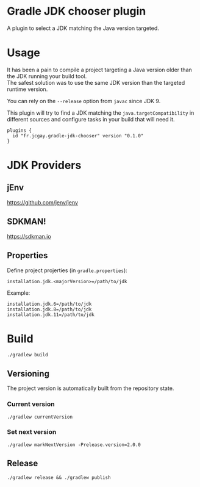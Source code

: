 # Gradle JDK chooser plugin

A plugin to select a JDK matching the Java version targeted.

# Usage

It has been a pain to compile a project targeting a Java version older than the JDK running your build tool.  
The safest solution was to use the same JDK version than the targeted runtime version.

You can rely on the `--release` option from `javac` since JDK 9.

This plugin will try to find a JDK matching the `java.targetCompatibility` in different sources and configure tasks in your build that will need it.

    plugins {
      id "fr.jcgay.gradle-jdk-chooser" version "0.1.0"
    }

# JDK Providers

## jEnv

https://github.com/jenv/jenv

## SDKMAN!

https://sdkman.io

## Properties

Define project projerties (in `gradle.properties`):

    installation.jdk.<majorVersion>=/path/to/jdk
	
Example:

    installation.jdk.6=/path/to/jdk
	installation.jdk.8=/path/to/jdk
	installation.jdk.11=/path/to/jdk

# Build

    ./gradlew build

## Versioning

The project version is automatically built from the repository state.

### Current version

    ./gradlew currentVersion

### Set next version

    ./gradlew markNextVersion -Prelease.version=2.0.0

## Release

    ./gradlew release && ./gradlew publish
